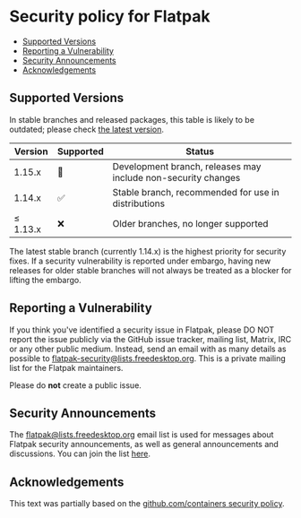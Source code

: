 # Security policy for Flatpak

 * [Supported Versions](#Supported-Versions)
 * [Reporting a Vulnerability](#Reporting-a-Vulnerability)
 * [Security Announcements](#Security-Announcements)
 * [Acknowledgements](#Acknowledgements)

## Supported Versions

In stable branches and released packages, this table is likely to be outdated;
please check
[the latest version](https://github.com/flatpak/flatpak/blob/main/SECURITY.md).

| Version  | Supported          | Status
| -------- | ------------------ | -------------------------------------------------------------- |
| 1.15.x   | :hammer:           | Development branch, releases may include non-security changes  |
| 1.14.x   | :white_check_mark: | Stable branch, recommended for use in distributions            |
| ≤ 1.13.x | :x:                | Older branches, no longer supported                            |

The latest stable branch (currently 1.14.x) is the highest priority for
security fixes.
If a security vulnerability is reported under embargo, having new releases
for older stable branches will not always be treated as a blocker for
lifting the embargo.

## Reporting a Vulnerability

If you think you've identified a security issue in Flatpak, please DO NOT
report the issue publicly via the GitHub issue tracker, mailing list,
Matrix, IRC or any other public medium. Instead, send an email with as
many details as possible to
[flatpak-security@lists.freedesktop.org](mailto:flatpak-security@lists.freedesktop.org).
This is a private mailing list for the Flatpak maintainers.

Please do **not** create a public issue.

## Security Announcements

The [flatpak@lists.freedesktop.org](mailto:flatpak@lists.freedesktop.org) email list is used for messages about
Flatpak security announcements, as well as general announcements and
discussions.
You can join the list [here](https://lists.freedesktop.org/mailman/listinfo/flatpak).

## Acknowledgements

This text was partially based on the [github.com/containers security policy](https://github.com/containers/common/blob/main/SECURITY.md).
